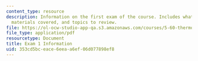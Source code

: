 ```yaml
---
content_type: resource
description: Information on the first exam of the course. Includes what to bring,
  materials covered, and topics to review.
file: https://ol-ocw-studio-app-qa.s3.amazonaws.com/courses/5-60-thermodynamics-kinetics-spring-2008/353cd5bceace6eeaa6ef06d077898ef8_5_60_exam1_info.pdf
file_type: application/pdf
resourcetype: Document
title: Exam 1 Information
uid: 353cd5bc-eace-6eea-a6ef-06d077898ef8
---
```

